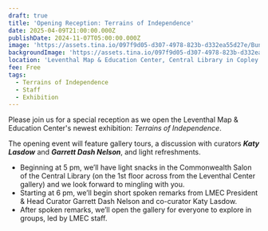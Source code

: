 ```yaml
---
draft: true
title: 'Opening Reception: Terrains of Independence'
date: 2025-04-09T21:00:00.000Z
publishDate: 2024-11-07T05:00:00.000Z
image: 'https://assets.tina.io/097f9d05-d307-4978-823b-d332ea55d27e/Bunker Hill.png'
backgroundImage: 'https://assets.tina.io/097f9d05-d307-4978-823b-d332ea55d27e/Bunker Hill.png'
location: 'Leventhal Map & Education Center, Central Library in Copley Square'
fee: Free
tags:
  - Terrains of Independence
  - Staff
  - Exhibition
---
```


Please join us for a special reception as we open the Leventhal Map & Education Center's newest exhibition: *Terrains of Independence*.

The opening event will feature gallery tours, a discussion with curators ***Katy Lasdow*** and ***Garrett Dash Nelson***, and light refreshments.

* Beginning at 5 pm, we’ll have light snacks in the Commonwealth Salon of the Central Library (on the 1st floor across from the Leventhal Center gallery) and we look forward to mingling with you.
* Starting at 6 pm, we’ll begin short spoken remarks from LMEC President & Head Curator Garrett Dash Nelson and co-curator Katy Lasdow.
* After spoken remarks, we’ll open the gallery for everyone to explore in groups, led by LMEC staff.
